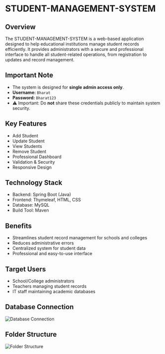 # STUDENT-MANAGEMENT-SYSTEM

## Overview
The STUDENT-MANAGEMENT-SYSTEM is a web-based application designed to help educational institutions manage student records efficiently. It provides administrators with a secure and professional interface to handle all student-related operations, from registration to updates and record management.

## Important Note
- The system is designed for **single admin access only**.
- **Username:** `Bharat`
- **Password:** `Bharat123`
- ⚠️ Important: Do **not** share these credentials publicly to maintain system security.

## Key Features
- Add Student
- Update Student
- View Students
- Remove Student
- Professional Dashboard
- Validation & Security
- Responsive Design

## Technology Stack
- Backend: Spring Boot (Java)
- Frontend: Thymeleaf, HTML, CSS
- Database: MySQL
- Build Tool: Maven

## Benefits
- Streamlines student record management for schools and colleges
- Reduces administrative errors
- Centralized system for student data
- Professional and easy-to-use interface

## Target Users
- School/College administrators
- Teachers managing student records
- IT staff maintaining academic databases

## Database Connection
![Database Connection](https://raw.githubusercontent.com/BharatMarwah/StudentManagementSystem/main/StudentManagementSystem/DatabaseConnection.png)

## Folder Structure
![Folder Structure](https://raw.githubusercontent.com/BharatMarwah/StudentManagementSystem/main/StudentManagementSystem/FolderStructure.png)

